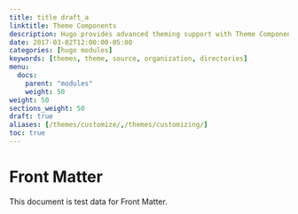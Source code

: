 ```yaml
---
title: title draft_a
linktitle: Theme Components
description: Hugo provides advanced theming support with Theme Components.
date: 2017-03-02T12:00:00-05:00
categories: [hugo modules]
keywords: [themes, theme, source, organization, directories]
menu:
  docs:
    parent: "modules"
    weight: 50
weight: 50
sections_weight: 50
draft: true
aliases: [/themes/customize/,/themes/customizing/]
toc: true
---
```


# Front Matter

This document is test data for Front Matter.

